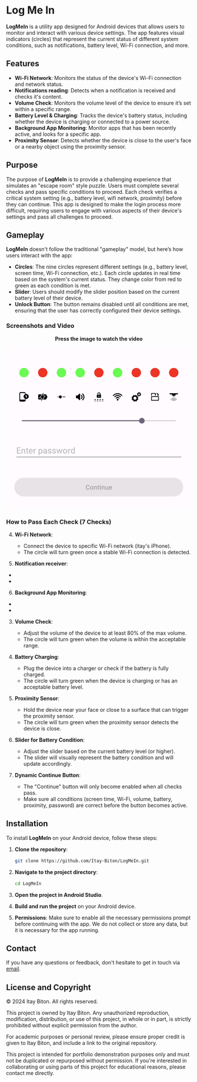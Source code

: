 # Log Me In

**LogMeIn** is a utility app designed for Android devices that allows users to monitor and interact with various device settings. The app features visual indicators (circles) that represent the current status of different system conditions, such as notifications, battery level, Wi-Fi connection, and more.

## Features

- **Wi-Fi Network**: Monitors the status of the device's Wi-Fi connection and network status.
- **Notifications reading**: Detects when a notification is received and checks it's content.
- **Volume Check**: Monitors the volume level of the device to ensure it’s set within a specific range.
- **Battery Level & Charging**: Tracks the device's battery status, including whether the device is charging or connected to a power source.
- **Background App Monitoring**: Monitor apps that has been recently active, and looks for a specific app.
- **Proximity Sensor**: Detects whether the device is close to the user's face or a nearby object using the proximity sensor.

## Purpose

The purpose of **LogMeIn** is to provide a challenging experience that simulates an "escape room" style puzzle. Users must complete several checks and pass specific conditions to proceed. Each check verifies a critical system setting (e.g., battery level, wifi network, proximity) before they can continue. This app is designed to make the login process more difficult, requiring users to engage with various aspects of their device's settings and pass all challenges to proceed.

## Gameplay

**LogMeIn** doesn't follow the traditional "gameplay" model, but here’s how users interact with the app:

- **Circles**: The nine circles represent different settings (e.g., battery level, screen time, Wi-Fi connection, etc.). Each circle updates in real time based on the system's current status. They change color from red to green as each condition is met.
- **Slider**: Users should modify the slider position based on the current battery level of their device.
- **Unlock Button**: The button remains disabled until all conditions are met, ensuring that the user has correctly configured their device settings.

### Screenshots and Video
<p align="center">
   <b>Press the image to watch the video</b>
</p>
<p align="center">
   <a href="https://youtube.com/shorts/pRTsCHXi1MA?si=r-ejw7-6CcBskHZC">
    <img src="./Page.png" alt="Watch the video" width="500">
   </a>
</p>

### How to Pass Each Check (7 Checks)

4. **Wi-Fi Network**:
   - Connect the device to specific Wi-Fi network (itay's iPhone).
   - The circle will turn green once a stable Wi-Fi connection is detected.

5. **Notification receiver**:
- 
-

6. **Background App Monitoring**:
-
-

3. **Volume Check**:
   - Adjust the volume of the device to at least 80% of the max volume.
   - The circle will turn green when the volume is within the acceptable range.

1. **Battery Charging**:
   - Plug the device into a charger or check if the battery is fully charged.
   - The circle will turn green when the device is charging or has an acceptable battery level.

7. **Proximity Sensor**:
   - Hold the device near your face or close to a surface that can trigger the proximity sensor.
   - The circle will turn green when the proximity sensor detects the device is close.

2. **Slider for Battery Condition**:
   - Adjust the slider based on the current battery level (or higher).
   - The slider will visually represent the battery condition and will update accordingly.

8. **Dynamic Continue Button**:
   - The "Continue" button will only become enabled when all checks pass.
   - Make sure all conditions (screen time, Wi-Fi, volume, battery, proximity, password) are correct before the button becomes active.

## Installation

To install **LogMeIn** on your Android device, follow these steps:

1. **Clone the repository**:
   ```bash
   git clone https://github.com/Itay-Biton/LogMeIn.git
   ```

2. **Navigate to the project directory**:
   ```bash
   cd LogMeIn
   ```

3. **Open the project in Android Studio**.

4. **Build and run the project** on your Android device.

5. **Permissions**: Make sure to enable all the necessary permissions prompt before continuing with the app. We do not collect or store any data, but it is necessary for the app running.

## Contact

If you have any questions or feedback, don't hesitate to get in touch via [email](mailto:itaybit10@gmail.com).

## License and Copyright

© 2024 Itay Biton. All rights reserved.

This project is owned by Itay Biton. Any unauthorized reproduction, modification, distribution, or use of this project, in whole or in part, is strictly prohibited without explicit permission from the author.

For academic purposes or personal review, please ensure proper credit is given to Itay Biton, and include a link to the original repository.

This project is intended for portfolio demonstration purposes only and must not be duplicated or repurposed without permission. If you're interested in collaborating or using parts of this project for educational reasons, please contact me directly.
